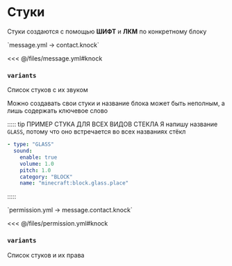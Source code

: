 # Стуки

Стуки создаются с помощью **ШИФТ** и **ЛКМ** по конкретному блоку

[//]: # (message.yml)
<!--@include: @/parts/words.md#setting-->
<!--@include: @/parts/words.md#path--> `message.yml → contact.knock`

<!--@include: @/parts/words.md#default-->
<<< @/files/message.yml#knock

<!--@include: @/parts/enable.md-->
<!--@include: @/parts/cooldown.md-->

### `variants`

Список стуков с их звуком

Можно создавать свои стуки и название блока может быть неполным, а лишь содержать ключевое слово

::::: tip ПРИМЕР СТУКА ДЛЯ ВСЕХ ВИДОВ СТЕКЛА
Я напишу название `GLASS`, потому что оно встречается во всех названиях стёкл

```yaml
- type: "GLASS"
  sound:
    enable: true
    volume: 1.0
    pitch: 1.0
    category: "BLOCK"
    name: "minecraft:block.glass.place"
```
:::::

<!--@include: @/parts/sound.md-->

[//]: # (permission.yml)
<!--@include: @/parts/words.md#permission-->
<!--@include: @/parts/words.md#path--> `permission.yml → message.contact.knock`

<!--@include: @/parts/words.md#default-->
<<< @/files/permission.yml#knock

<!--@include: @/parts/permission/permissionTier3.md-->

### `variants`

Список стуков и их права

<!--@include: @/parts/permission/cooldown.md-->